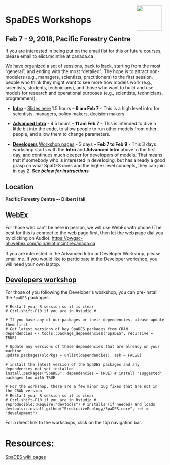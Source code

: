 <img align="right" width="80" vspace="10" hspace="10" src="https://github.com/PredictiveEcology/SpaDES/raw/master/docs/images/SpaDES.png">

# SpaDES Workshops

## Feb 7 - 9, 2018, Pacific Forestry Centre

If you are interested in being put on the email list for this or future courses, please email to eliot.mcintire at canada.ca

We have organized a set of sessions, back to back, starting from the most “general”, and ending with the most “detailed”. The hope is to attract non-modelers (e.g., managers, scientists, practitioners) to the first session, people who think they might want to see more how models work (e.g., scientists, students, technicians), and those who want to build and use models for research and operational purposes (e.g., scientists, technicians, programmers).

- **[Intro](https://drive.google.com/open?id=1XnfUTRk59dORiPbdN2sreGDXNmDjcUle)** - [Slides here](https://drive.google.com/open?id=1XnfUTRk59dORiPbdN2sreGDXNmDjcUle) 1.5 hours – **9 am Feb 7** - This is a high level intro for scientists, managers, policy makers, decision makers

- **[Advanced Intro](articles/01Day1.html)** - 4.5 hours – **11 am Feb 7** - This is intended to dive a little bit into the code, to allow people to run other models from other people, and allow them to change parameters.

- **[Developers](articles/index.html)** [Workshop pages](articles/index.html) - 3 days – **Feb 7 to Feb 9** - This 3 days workshop starts with the **Intro** and **Advanced Intro** above in the first day, and continues much deeper for developers of models. That means that if somebody who is interested in developing, but has already a good grasp on what SpaDES does and the higher level concepts, they can join in day 2.  ***See below for instructions***


## Location

**Pacific Forestry Centre  -- Dilbert Hall**

## WebEx

For those who can’t be here in person, we will use WebEx with phone (The best for this is connect to the web page first, then let the web page dial you by clicking on Audio):
https://pwgsc-nh.webex.com/join/eliot.mcintirecanada.ca

If you are interested in the Advanced Intro or Developer Workshop, please email me.
If you would like to participate in the Developer workshop, you will need your own laptop.


## [Developers workshop](articles/index.html)

For those of you following the Developer's workshop, you can pre-install the `SpaDES` packages:


```
# Restart your R session so it is clear
# Ctrl-shift-F10 if you are in Rstudio #

# If you have any of our packages or their dependencies, please update them first
# Get latest versions of key SpaDES packages from CRAN
dependencies <- tools::package_dependencies("SpaDES", recursive = TRUE)

# Update any versions of these dependencies that are already on your machine
update.packages(oldPkgs = unlist(dependencies), ask = FALSE) 

# install the latest version of the SpaDES packages and any dependencies not yet installed
install.packages("SpaDES", dependencies = TRUE) # install "suggested" packages too with TRUE

# For the workshop, there are a few minor bug fixes that are not in the CRAN version
# Restart your R session so it is clear
# Ctrl-shift-F10 if you are in Rstudio #
reproducible::Require("devtools") # installs (if needed) and loads
devtools::install_github("PredictiveEcology/SpaDES.core", ref = "development")

```

For a direct link to the workshops, click on the top navigation bar.

# Resources:

[SpaDES wiki pages](https://github.com/PredictiveEcology/SpaDES/wiki)
